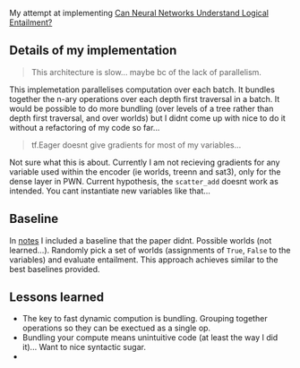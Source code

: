 My attempt at implementing [Can Neural Networks Understand Logical Entailment?](https://arxiv.org/abs/1802.08535)

## Details of my implementation

> This architecture is slow... maybe bc of the lack of parallelism.

This implemetation parallelises computation over each batch. It bundles together the n-ary operations over each depth first traversal in a batch.
It would be possible to do more bundling (over levels of a tree rather than depth first traversal, and over worlds) but I didnt come up with nice to do it without a refactoring of my code so far...

> tf.Eager doesnt give gradients for most of my variables...

Not sure what this is about. Currently I am not recieving gradients for any variable used within the encoder (ie worlds, treenn and sat3), only for the dense layer in PWN.
Current hypothesis, the `scatter_add` doesnt work as intended. You cant instantiate new variables like that...

## Baseline

In [notes](/notes) I included a baseline that the paper didnt. Possible worlds (not learned...).
Randomly pick a set of worlds (assignments of `True`, `False` to the variables) and evaluate entailment. This approach achieves similar to the best baselines provided.

## Lessons learned

- The key to fast dynamic compution is bundling. Grouping together operations so they can be exectued as a single op.
- Bundling your compute means unintuitive code (at least the way I did it)... Want to nice syntactic sugar.
-
